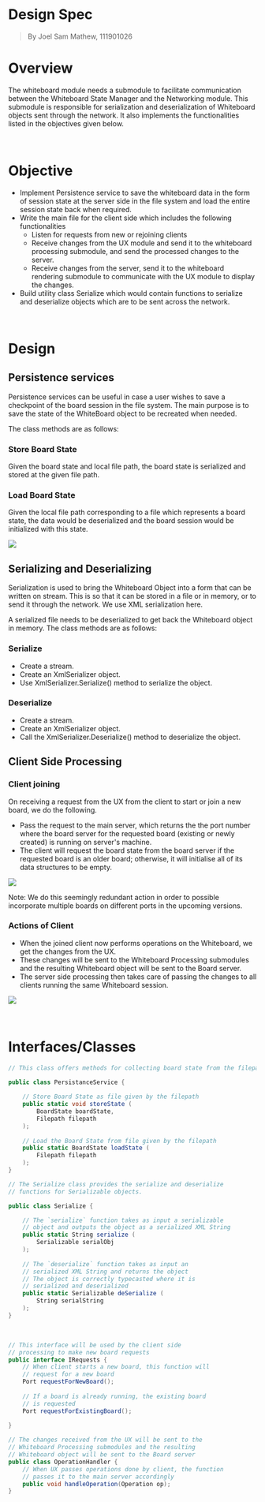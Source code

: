 # Design Spec
> By Joel Sam Mathew, 111901026

# Overview

The whiteboard module needs a submodule to facilitate communication between the Whiteboard State Manager and the Networking module. This submodule is responsible for serialization and deserialization of Whiteboard objects sent through the network. It also implements the functionalities listed in the objectives given below.

&nbsp;
# Objective

* Implement Persistence service to save the whiteboard data in the form of session state at the server side in the file system and load the entire session state back when required.
* Write the main file for the client side which includes the following functionalities 
  * Listen for requests from new or rejoining clients
  * Receive changes from the UX module and send it to the whiteboard processing submodule, and send the processed changes to the server.
  * Receive changes from the server, send it to the whiteboard rendering submodule to communicate with the UX module to display the changes.
* Build utility class Serialize which would contain functions to serialize and deserialize objects which are to be sent across the network. 

&nbsp;
# Design

## Persistence services

Persistence services can be useful in case a user wishes to save a checkpoint of the board session in the file system. The main purpose is to save the state of the WhiteBoard object to be recreated when needed.

The class methods are as follows:
### Store Board State
Given the board state and local file path, the board state is serialized and stored at the given file path.

### Load Board State
Given the local file path corresponding to a file which represents a board state, the data would be deserialized and the board session would be initialized with this state.

![](pics/snap.png)

## Serializing and Deserializing

Serialization is used to bring the Whiteboard Object into a form that can be written on stream. This is so that it can be stored in a file or in memory, or to send it through the network. We use XML serialization here.

A serialized file needs to be deserialized to get back the Whiteboard object in memory. The class methods are as follows:

### Serialize

* Create a stream.
* Create an XmlSerializer object.
* Use XmlSerializer.Serialize() method to serialize the object.

### Deserialize

* Create a stream.
* Create an XmlSerializer object.
* Call the XmlSerializer.Deserialize() method to deserialize the object.

## Client Side Processing

### Client joining

On receiving a request from the UX from the client to start or join a new board, we do the following.

* Pass the request to the main server, which returns the the port number where the board server for the requested board (existing or newly created) is running on server's machine.
* The client will request the board state from the board server if the requested board is an older board; otherwise, it will initialise all of its data structures to be empty.

![](pics/newclient.png)

Note: We do this seemingly redundant action in order to possible incorporate multiple boards on different ports in the upcoming versions.

### Actions of Client

* When the joined client now performs operations on the Whiteboard, we get the changes from the UX.
* These changes will be sent to the Whiteboard Processing submodules and the resulting Whiteboard object will be sent to the Board server.
* The server side processing then takes care of passing the changes to all clients running the same Whiteboard session.

![](pics/client.png)

&nbsp;

# Interfaces/Classes

```C#
// This class offers methods for collecting board state from the filepath and putting it at a specific position in the filepath.

public class PersistanceService {
    
    // Store Board State as file given by the filepath
    public static void storeState (
        BoardState boardState,
        Filepath filepath
    );
    
    // Load the Board State from file given by the filepath
    public static BoardState loadState (
        Filepath filepath
    );
}
```
```C#
// The Serialize class provides the serialize and deserialize
// functions for Serializable objects.

public class Serialize {

    // The `serialize` function takes as input a serializable 
    // object and outputs the object as a serialized XML String
    public static String serialize (
        Serializable serialObj
    );
    
    // The `deserialize` function takes as input an
    // serialized XML String and returns the object
    // The object is correctly typecasted where it is 
    // serialized and deserialized
    public static Serializable deSerialize (
        String serialString
    );
}
```
&nbsp;
```C#
// This interface will be used by the client side 
// processing to make new board requests
public interface IRequests {
    // When client starts a new board, this function will
    // request for a new board
    Port requestForNewBoard();
    
    // If a board is already running, the existing board
    // is requested
    Port requestForExistingBoard();
    
}
```

```C#
// The changes received from the UX will be sent to the 
// Whiteboard Processing submodules and the resulting 
// Whiteboard object will be sent to the Board server
public class OperationHandler {
    // When UX passes operations done by client, the function
    // passes it to the main server accordingly
    public void handleOperation(Operation op);
}
```